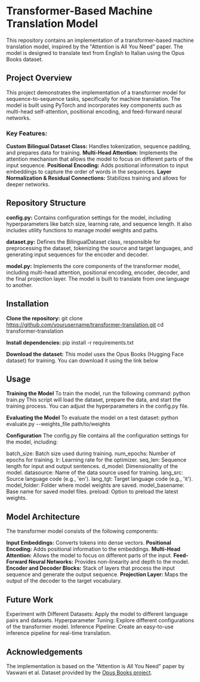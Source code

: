 # Transformer-Based Machine Translation Model
This repository contains an implementation of a transformer-based machine translation model, inspired by the "Attention is All You Need" paper. The model is designed to translate text from English to Italian using the Opus Books dataset.

## Project Overview
This project demonstrates the implementation of a transformer model for sequence-to-sequence tasks, specifically for machine translation. The model is built using PyTorch and incorporates key components such as multi-head self-attention, positional encoding, and feed-forward neural networks.

### Key Features:
**Custom Bilingual Dataset Class:** Handles tokenization, sequence padding, and prepares data for training.
**Multi-Head Attention:** Implements the attention mechanism that allows the model to focus on different parts of the input sequence.
**Positional Encoding:** Adds positional information to input embeddings to capture the order of words in the sequences.
**Layer Normalization & Residual Connections:** Stabilizes training and allows for deeper networks.

## Repository Structure
**config.py:** Contains configuration settings for the model, including hyperparameters like batch size, learning rate, and sequence length. It also includes utility functions to manage model weights and paths.

**dataset.py:** Defines the BilingualDataset class, responsible for preprocessing the dataset, tokenizing the source and target languages, and generating input sequences for the encoder and decoder.

**model.py:** Implements the core components of the transformer model, including multi-head attention, positional encoding, encoder, decoder, and the final projection layer. The model is built to translate from one language to another.

## Installation
**Clone the repository:**
git clone https://github.com/yourusername/transformer-translation.git
cd transformer-translation

**Install dependencies:**
pip install -r requirements.txt

**Download the dataset:** This model uses the Opus Books (Hugging Face dataset) for training. You can download it using the link below

## Usage
**Training the Model**
To train the model, run the following command:
python train.py
This script will load the dataset, prepare the data, and start the training process. You can adjust the hyperparameters in the config.py file.

**Evaluating the Model**
To evaluate the model on a test dataset:
python evaluate.py --weights_file path/to/weights

**Configuration**
The config.py file contains all the configuration settings for the model, including:

batch_size: Batch size used during training.
num_epochs: Number of epochs for training.
lr: Learning rate for the optimizer.
seq_len: Sequence length for input and output sentences.
d_model: Dimensionality of the model.
datasource: Name of the data source used for training.
lang_src: Source language code (e.g., 'en').
lang_tgt: Target language code (e.g., 'it').
model_folder: Folder where model weights are saved.
model_basename: Base name for saved model files.
preload: Option to preload the latest weights.

## Model Architecture
The transformer model consists of the following components:

**Input Embeddings:** Converts tokens into dense vectors.
**Positional Encoding:** Adds positional information to the embeddings.
**Multi-Head Attention:** Allows the model to focus on different parts of the input.
**Feed-Forward Neural Networks:** Provides non-linearity and depth to the model.
**Encoder and Decoder Blocks:** Stack of layers that process the input sequence and generate the output sequence.
**Projection Layer:** Maps the output of the decoder to the target vocabulary.

## Future Work
Experiment with Different Datasets: Apply the model to different language pairs and datasets.
Hyperparameter Tuning: Explore different configurations of the transformer model.
Inference Pipeline: Create an easy-to-use inference pipeline for real-time translation.

## Acknowledgements
The implementation is based on the "Attention is All You Need" paper by Vaswani et al.
Dataset provided by the [Opus Books project](https://huggingface.co/datasets/Helsinki-NLP/opus_books).
